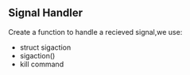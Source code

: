 ## Signal Handler
Create a function to handle a recieved signal,we use:
- struct sigaction
- sigaction()
- kill command